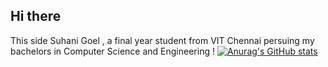 ## Hi there
 This side Suhani Goel , a final year student from  VIT Chennai persuing my bachelors in Computer Science and Engineering !
 [![Anurag's GitHub stats](https://github-readme-stats.vercel.app/api?username=suhani2812)](https://github.com/anuraghazra/github-readme-stats)
